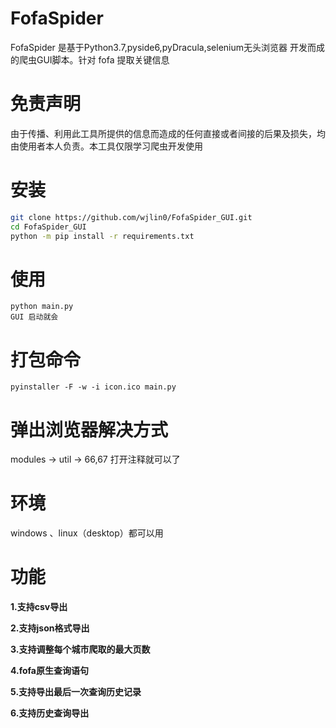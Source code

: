 # FofaSpider
FofaSpider 是基于Python3.7,pyside6,pyDracula,selenium无头浏览器 开发而成的爬虫GUI脚本。针对 fofa 提取关键信息

# 免责声明

由于传播、利用此工具所提供的信息而造成的任何直接或者间接的后果及损失，均由使用者本人负责。本工具仅限学习爬虫开发使用

# 安装

```bash
git clone https://github.com/wjlin0/FofaSpider_GUI.git
cd FofaSpider_GUI
python -m pip install -r requirements.txt
```
# 使用

```text
python main.py
GUI 启动就会
```

# 打包命令

```
pyinstaller -F -w -i icon.ico main.py
```

# 弹出浏览器解决方式

modules -> util -> 66,67 打开注释就可以了

# 环境

windows 、linux（desktop）都可以用

# 功能

**1.支持csv导出**

**2.支持json格式导出**

**3.支持调整每个城市爬取的最大页数**

**4.fofa原生查询语句**

**5.支持导出最后一次查询历史记录**

**6.支持历史查询导出**


